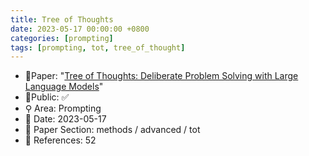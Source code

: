 ```yaml
---
title: Tree of Thoughts
date: 2023-05-17 00:00:00 +0800
categories: [prompting]
tags: [prompting, tot, tree_of_thought]
---
```


- 📙Paper: "[Tree of Thoughts: Deliberate Problem Solving with Large Language Models](https://www.semanticscholar.org/paper/Tree-of-Thoughts%3A-Deliberate-Problem-Solving-with-Yao-Yu/2f3822eb380b5e753a6d579f31dfc3ec4c4a0820)"
- 🔑Public: ✅
- ⚲ Area: Prompting
- 📅 Date: 2023-05-17
- 🔎 Paper Section: methods / advanced / tot
- 📝 References: 52
